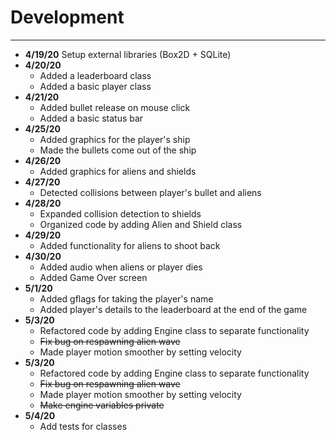 # Development

---

 - **4/19/20** Setup external libraries (Box2D + SQLite)
 - **4/20/20**
    - Added a leaderboard class
    - Added a basic player class
 - **4/21/20**
    - Added bullet release on mouse click
    - Added a basic status bar            
- **4/25/20**
   - Added graphics for the player's ship
   - Made the bullets come out of the ship
- **4/26/20**
   - Added graphics for aliens and shields
- **4/27/20**
   - Detected collisions between player's bullet and aliens
- **4/28/20**
   - Expanded collision detection to shields
   - Organized code by adding Alien and Shield class   
- **4/29/20**
   - Added functionality for aliens to shoot back
- **4/30/20**
   - Added audio when aliens or player dies
   - Added Game Over screen   
- **5/1/20**
   - Added gflags for taking the player's name
   - Added player's details to the leaderboard at the end of the game   
- **5/3/20**
   - Refactored code by adding Engine class to separate functionality
   - ~~Fix bug on respawning alien wave~~
   - Made player motion smoother by setting velocity
- **5/3/20**
   - Refactored code by adding Engine class to separate functionality
   - ~~Fix bug on respawning alien wave~~
   - Made player motion smoother by setting velocity
   - ~~Make engine variables private~~
- **5/4/20**
   - Add tests for classes
